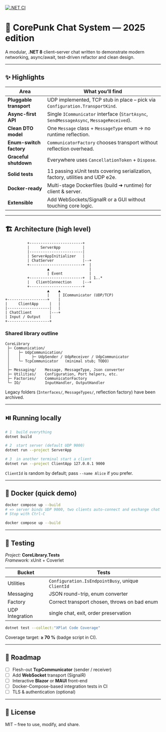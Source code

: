 [![.NET CI](https://github.com/TitoAko/CorePunkChat/actions/workflows/dotnet.yml/badge.svg)](https://github.com/TitoAko/CorePunkChat/actions/workflows/dotnet.yml)
# 💬 CorePunk Chat System — 2025 edition

A modular, **.NET 8** client–server chat written to demonstrate modern
networking, async/await, test-driven refactor and clean design.

---

## ✨ Highlights

| Area | What you’ll find |
|------|------------------|
| **Pluggable transport** | UDP implemented, TCP stub in place – pick via `Configuration.TransportKind`. |
| **Async-first API** | Single `ICommunicator` interface (`StartAsync`, `SendMessageAsync`, `MessageReceived`). |
| **Clean DTO model** | One `Message` class + `MessageType` enum → no runtime reflection. |
| **Enum-switch factory** | `CommunicatorFactory` chooses transport without reflection overhead. |
| **Graceful shutdown** | Everywhere uses `CancellationToken` + `Dispose`. |
| **Solid tests** | 11 passing xUnit tests covering serialization, factory, utilities and UDP e2e. |
| **Docker-ready** | Multi-stage Dockerfiles (build ➜ runtime) for client & server. |
| **Extensible** | Add WebSockets/SignalR or a GUI without touching core logic. |

---

## 🏗️ Architecture (high level)

```text
          +------------------------+
          |     ServerApp          |
          |------------------------|
          | ServerAppInitializer   |
          | ChatServer             |--+
          +------------------------+  |
                   ▲                  |
                   | Event            |
          +------------------------+  | 1..*
          |   ClientConnection     |--+
          +------------------------+
                   ▲    ▲
                   |    | ICommunicator (UDP/TCP)
+------------------+    |
|     ClientApp     |   |
|-------------------|   |
| ChatClient        |---+
| Input / Output    |
+-------------------+
```

### Shared library outline

```
CoreLibrary
 ├─ Communication/
 │    ├─ UdpCommunication/
 │    │     ├─ UdpSender / UdpReceiver / UdpCommunicator
 │    └─ TcpCommunicator   (minimal stub; TODO)
 │
 ├─ Messaging/    Message, MessageType, Json converter
 ├─ Utilities/    Configuration, Port helpers, etc.
 ├─ Factories/    CommunicatorFactory
 └─ IO/           InputHandler, OutputHandler
```

Legacy folders (`Interfaces/`, `MessageTypes/`, reflection factory) have
been archived.

---

## ⏯️ Running locally

```bash
# 1  build everything
dotnet build

# 2  start server (default UDP 9000)
dotnet run --project ServerApp

# 3  in another terminal start a client
dotnet run --project ClientApp 127.0.0.1 9000
```

`ClientId` is random by default; pass `--name Alice` if you prefer.

---

## 🐳 Docker (quick demo)

```bash
docker compose up --build
# => server binds UDP 9000, two clients auto-connect and exchange chat lines
# Stop with Ctrl-C
```

```bash
docker compose up --build
```
---

## 🧪 Testing

*Project:* **CoreLibrary.Tests**  
*Framework:* xUnit + Coverlet

| Bucket | Tests |
|--------|-------|
| Utilities | `Configuration.IsEndpointBusy`, unique `ClientId` |
| Messaging | JSON round-trip, enum converter |
| Factory | Correct transport chosen, throws on bad enum |
| UDP Integration | single chat, exit, order preservation |

```bash
dotnet test --collect:"XPlat Code Coverage"
```

Coverage target: **≥ 70 %** (badge script in CI).

---

## 🔮 Roadmap

- [ ] Flesh-out **TcpCommunicator** (sender / receiver)
- [ ] Add **WebSocket** transport (SignalR)
- [ ] Interactive **Blazor** or **MAUI** front-end
- [ ] Docker-Compose-based integration tests in CI
- [ ] TLS & authentication (optional)

---

## 📝 License

MIT – free to use, modify, and share.

